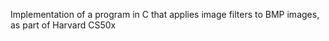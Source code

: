Implementation of a program in C that applies image filters to BMP images, as part of Harvard CS50x

